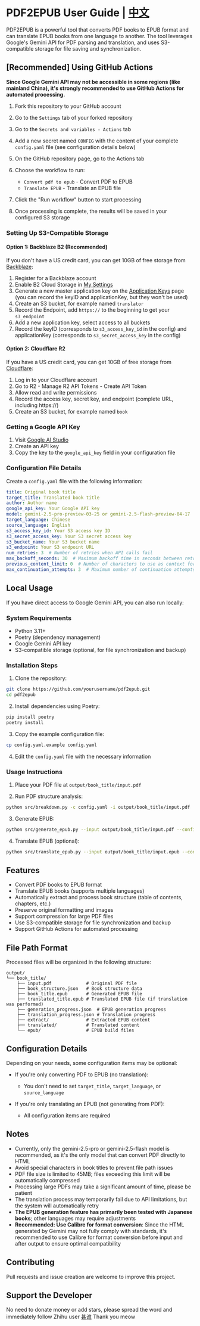 # PDF2EPUB User Guide | [中文](README.md)

PDF2EPUB is a powerful tool that converts PDF books to EPUB format and can translate EPUB books from one language to another. The tool leverages Google's Gemini API for PDF parsing and translation, and uses S3-compatible storage for file saving and synchronization.

## [Recommended] Using GitHub Actions

**Since Google Gemini API may not be accessible in some regions (like mainland China), it's strongly recommended to use GitHub Actions for automated processing.**

1. Fork this repository to your GitHub account

2. Go to the `Settings` tab of your forked repository

3. Go to the `Secrets and variables - Actions` tab

4. Add a new secret named `CONFIG` with the content of your complete `config.yaml` file (see configuration details below)

5. On the GitHub repository page, go to the Actions tab

6. Choose the workflow to run:
   - `Convert pdf to epub` - Convert PDF to EPUB
   - `Translate EPUB` - Translate an EPUB file

7. Click the "Run workflow" button to start processing

8. Once processing is complete, the results will be saved in your configured S3 storage

### Setting Up S3-Compatible Storage

#### Option 1: Backblaze B2 (Recommended)

If you don't have a US credit card, you can get 10GB of free storage from [Backblaze](https://www.backblaze.com/):

1. Register for a Backblaze account
2. Enable B2 Cloud Storage in [My Settings](https://secure.backblaze.com/account_settings.htm)
3. Generate a new master application key on the [Application Keys](https://secure.backblaze.com/app_keys.htm) page (you can record the keyID and applicationKey, but they won't be used)
4. Create an S3 bucket, for example named `translator`
5. Record the Endpoint, add `https://` to the beginning to get your `s3_endpoint`
6. Add a new application key, select access to all buckets
7. Record the keyID (corresponds to `s3_access_key_id` in the config) and applicationKey (corresponds to `s3_secret_access_key` in the config)

#### Option 2: Cloudflare R2

If you have a US credit card, you can get 10GB of free storage from [Cloudflare](https://developers.cloudflare.com/r2/):

1. Log in to your Cloudflare account
2. Go to R2 - Manage R2 API Tokens - Create API Token
3. Allow read and write permissions
4. Record the access key, secret key, and endpoint (complete URL, including https://)
5. Create an S3 bucket, for example named `book`

### Getting a Google API Key

1. Visit [Google AI Studio](https://makersuite.google.com/app/apikey)
2. Create an API key
3. Copy the key to the `google_api_key` field in your configuration file

### Configuration File Details

Create a `config.yaml` file with the following information:

```yaml
title: Original book title
target_title: Translated book title
author: Author name
google_api_key: Your Google API key
model: gemini-2.5-pro-preview-03-25 or gemini-2.5-flash-preview-04-17
target_language: Chinese
source_language: English
s3_access_key_id: Your S3 access key ID
s3_secret_access_key: Your S3 secret access key
s3_bucket_name: Your S3 bucket name
s3_endpoint: Your S3 endpoint URL
num_retries: 3  # Number of retries when API calls fail
max_backoff_seconds: 30  # Maximum backoff time in seconds between retries
previous_content_limit: 0  # Number of characters to use as context for translation (0 means no context, can reduce token consumption)
max_continuation_attempts: 3  # Maximum number of continuation attempts for incomplete HTML responses
```

## Local Usage

If you have direct access to Google Gemini API, you can also run locally:

### System Requirements

- Python 3.11+
- Poetry (dependency management)
- Google Gemini API key
- S3-compatible storage (optional, for file synchronization and backup)

### Installation Steps

1. Clone the repository:

```bash
git clone https://github.com/yourusername/pdf2epub.git
cd pdf2epub
```

2. Install dependencies using Poetry:

```bash
pip install poetry
poetry install
```

3. Copy the example configuration file:

```bash
cp config.yaml.example config.yaml
```

4. Edit the `config.yaml` file with the necessary information

### Usage Instructions

1. Place your PDF file at `output/book_title/input.pdf`

2. Run PDF structure analysis:

```bash
python src/breakdown.py -c config.yaml -i output/book_title/input.pdf
```

3. Generate EPUB:

```bash
python src/generate_epub.py --input output/book_title/input.pdf --config config.yaml
```

4. Translate EPUB (optional):

```bash
python src/translate_epub.py --input output/book_title/input.epub --config config.yaml
```

## Features

- Convert PDF books to EPUB format
- Translate EPUB books (supports multiple languages)
- Automatically extract and process book structure (table of contents, chapters, etc.)
- Preserve original formatting and images
- Support compression for large PDF files
- Use S3-compatible storage for file synchronization and backup
- Support GitHub Actions for automated processing

## File Path Format

Processed files will be organized in the following structure:

```
output/
└── book_title/
    ├── input.pdf             # Original PDF file
    ├── book_structure.json   # Book structure data
    ├── book_title.epub       # Generated EPUB file
    ├── translated_title.epub # Translated EPUB file (if translation was performed)
    ├── generation_progress.json  # EPUB generation progress
    ├── translation_progress.json # Translation progress
    ├── extract/              # Extracted EPUB content
    ├── translated/           # Translated content
    └── epub/                 # EPUB build files
```

## Configuration Details

Depending on your needs, some configuration items may be optional:

- If you're only converting PDF to EPUB (no translation):
  - You don't need to set `target_title`, `target_language`, or `source_language`
  
- If you're only translating an EPUB (not generating from PDF):
  - All configuration items are required

## Notes

- Currently, only the gemini-2.5-pro or gemini-2.5-flash model is recommended, as it's the only model that can convert PDF directly to HTML
- Avoid special characters in book titles to prevent file path issues
- PDF file size is limited to 45MB; files exceeding this limit will be automatically compressed
- Processing large PDFs may take a significant amount of time, please be patient
- The translation process may temporarily fail due to API limitations, but the system will automatically retry
- **The EPUB generation feature has primarily been tested with Japanese books**; other languages may require adjustments
- **Recommended: Use Calibre for format conversion**: Since the HTML generated by Gemini may not fully comply with standards, it's recommended to use Calibre for format conversion before input and after output to ensure optimal compatibility

## Contributing

Pull requests and issue creation are welcome to improve this project.

## Support the Developer

No need to donate money or add stars, please spread the word and immediately follow Zhihu user [甚谁](https://www.zhihu.com/people/sakuraayane_justice) Thank you meow
